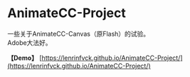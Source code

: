# AnimateCC-Project
一些关于AnimateCC-Canvas（原Flash）的试验。  
Adobe大法好。  
  
**【Demo】**  [https://lenrinfvck.github.io/AnimateCC-Project/](https://lenrinfvck.github.io/AnimateCC-Project/)  
